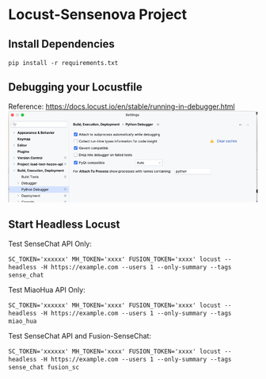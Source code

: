 # Locust-Sensenova Project

## Install Dependencies
```shell
pip install -r requirements.txt
```

## Debugging your Locustfile
Reference: https://docs.locust.io/en/stable/running-in-debugger.html
![img.png](img.png)

## Start Headless Locust
Test SenseChat API Only:
```shell
SC_TOKEN='xxxxxx' MH_TOKEN='xxxx' FUSION_TOKEN='xxxx' locust --headless -H https://example.com --users 1 --only-summary --tags sense_chat
```

Test MiaoHua API Only:
```shell
SC_TOKEN='xxxxxx' MH_TOKEN='xxxx' FUSION_TOKEN='xxxx' locust --headless -H https://example.com --users 1 --only-summary --tags miao_hua
```

Test SenseChat API and Fusion-SenseChat:
```shell
SC_TOKEN='xxxxxx' MH_TOKEN='xxxx' FUSION_TOKEN='xxxx' locust --headless -H https://example.com --users 1 --only-summary --tags sense_chat fusion_sc
```